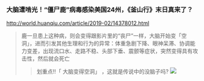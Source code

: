 ### 大脑遭啃光！“僵尸鹿”病毒感染美国24州，《釜山行》末日真来了？
http://world.huanqiu.com/article/2019-02/14378012.html
>鹿一旦患上这种病，则会变得跟影片里的“丧尸”一样，大脑开始变「空洞」，进而引发其他生理和行为的异常：体重急剧下降、眼神呆滞、协调能力变差，出现流口水、走路不稳、头部下垂、震颤等症状，突然变得具有攻击性，然后就会死亡
>>划重点!!「 大脑变得空洞」 ，这就是传说中的没脑子吗?
![](http://himg2.huanqiu.com/attachment2010/2019/0222/20190222010546722.jpg)